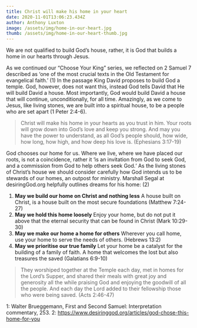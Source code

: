 ```yaml
---
title: Christ will make his home in your heart
date: 2020-11-01T13:06:23.434Z
author: Anthony Luxton
image: /assets/img/home-in-our-heart.jpg
thumb: /assets/img/home-in-our-heart-thumb.jpg
---
```

We are not qualified to build God’s house, rather, it is God that builds a home in our hearts through Jesus.

As we continued our “Choose Your King” series, we reflected on 2 Samuel 7 described as ‘one of the most crucial texts in the Old Testament for evangelical faith.’ (1) In the passage King David proposes to build God a temple. God, however, does not want this, instead God tells David that He will build David a house. Most importantly, God would build David a house that will continue, unconditionally, for all time. Amazingly, as we come to Jesus, like living stones, we are built into a spiritual house, to be a people who are set apart (1 Peter 2:4-6).

> Christ will make his home in your hearts as you trust in him. Your roots will grow down into God’s love and keep you strong. And may you have the power to understand, as all God’s people should, how wide, how long, how high, and how deep his love is. (Ephesians 3:17-19)

God chooses our home for us. Where we live, where we have placed our roots, is not a coincidence, rather it ‘is an invitation from God to seek God, and a commission from God to help others seek God.‘ As the living stones of Christ’s house we should consider carefully how God intends us to be stewards of our homes, an outpost for ministry. Marshall Segal at desiringGod.org helpfully outlines dreams for his home: (2)

1. **May we build our home on Christ and nothing less** A house built on Christ, is a house built on the most secure foundations (Matthew 7:24-27)
2. **May we hold this home loosely** Enjoy your home, but do not put it above that the eternal security that can be found in Christ (Mark 10:29-30)
3. **May we make our home a home for others** Wherever you call home, use your home to serve the needs of others. (Hebrews 13:2)
4. **May we prioritise our true family** Let your home be a catalyst for the building of a family of faith. A home that welcomes the lost but also treasures the saved (Galatians 6:9-10)

> They worshiped together at the Temple each day, met in homes for the Lord’s Supper, and shared their meals with great joy and generosity all the while praising God and enjoying the goodwill of all the people. And each day the Lord added to their fellowship those who were being saved. (Acts 2:46-47)

1: Walter Brueggemann, First and Second Samuel: Interpretation commentary, 253. 
2: <https://www.desiringgod.org/articles/god-chose-this-home-for-you>